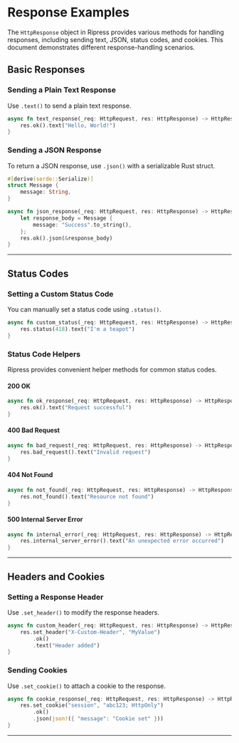 # Response Examples

The `HttpResponse` object in Ripress provides various methods for handling responses, including sending text, JSON, status codes, and cookies. This document demonstrates different response-handling scenarios.

## Basic Responses

### Sending a Plain Text Response

Use `.text()` to send a plain text response.

```rust
async fn text_response(_req: HttpRequest, res: HttpResponse) -> HttpResponse {
    res.ok().text("Hello, World!")
}
```

### Sending a JSON Response

To return a JSON response, use `.json()` with a serializable Rust struct.

```rust
#[derive(serde::Serialize)]
struct Message {
    message: String,
}

async fn json_response(_req: HttpRequest, res: HttpResponse) -> HttpResponse {
    let response_body = Message {
        message: "Success".to_string(),
    };
    res.ok().json(&response_body)
}
```

---

## Status Codes

### Setting a Custom Status Code

You can manually set a status code using `.status()`.

```rust
async fn custom_status(_req: HttpRequest, res: HttpResponse) -> HttpResponse {
    res.status(418).text("I'm a teapot")
}
```

### Status Code Helpers

Ripress provides convenient helper methods for common status codes.

#### **200 OK**

```rust
async fn ok_response(_req: HttpRequest, res: HttpResponse) -> HttpResponse {
    res.ok().text("Request successful")
}
```

#### **400 Bad Request**

```rust
async fn bad_request(_req: HttpRequest, res: HttpResponse) -> HttpResponse {
    res.bad_request().text("Invalid request")
}
```

#### **404 Not Found**

```rust
async fn not_found(_req: HttpRequest, res: HttpResponse) -> HttpResponse {
    res.not_found().text("Resource not found")
}
```

#### **500 Internal Server Error**

```rust
async fn internal_error(_req: HttpRequest, res: HttpResponse) -> HttpResponse {
    res.internal_server_error().text("An unexpected error occurred")
}
```

---

## Headers and Cookies

### Setting a Response Header

Use `.set_header()` to modify the response headers.

```rust
async fn custom_header(_req: HttpRequest, res: HttpResponse) -> HttpResponse {
    res.set_header("X-Custom-Header", "MyValue")
        .ok()
        .text("Header added")
}
```

### Sending Cookies

Use `.set_cookie()` to attach a cookie to the response.

```rust
async fn cookie_response(_req: HttpRequest, res: HttpResponse) -> HttpResponse {
    res.set_cookie("session", "abc123; HttpOnly")
        .ok()
        .json(json!({ "message": "Cookie set" }))
}
```

---
